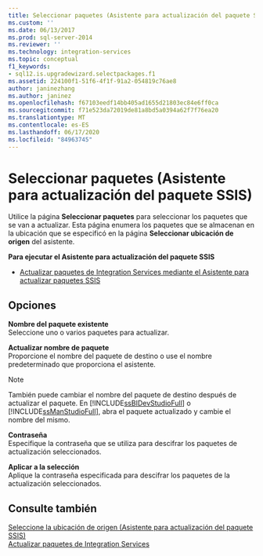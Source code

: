 ```yaml
---
title: Seleccionar paquetes (Asistente para actualización del paquete SSIS) | Microsoft Docs
ms.custom: ''
ms.date: 06/13/2017
ms.prod: sql-server-2014
ms.reviewer: ''
ms.technology: integration-services
ms.topic: conceptual
f1_keywords:
- sql12.is.upgradewizard.selectpackages.f1
ms.assetid: 224100f1-51f6-4f1f-91a2-054819c76ae8
author: janinezhang
ms.author: janinez
ms.openlocfilehash: f67103eedf14bb405ad1655d21803ec84e6ff0ca
ms.sourcegitcommit: f71e523da72019de81a8bd5a0394a62f7f76ea20
ms.translationtype: MT
ms.contentlocale: es-ES
ms.lasthandoff: 06/17/2020
ms.locfileid: "84963745"
---
```

# <a name="select-packages-ssis-package-upgrade-wizard"></a>Seleccionar paquetes (Asistente para actualización del paquete SSIS)
  Utilice la página **Seleccionar paquetes** para seleccionar los paquetes que se van a actualizar. Esta página enumera los paquetes que se almacenan en la ubicación que se especificó en la página **Seleccionar ubicación de origen** del asistente.  
  
 **Para ejecutar el Asistente para actualización del paquete SSIS**  
  
-   [Actualizar paquetes de Integration Services mediante el Asistente para actualizar paquetes SSIS](install-windows/upgrade-integration-services-packages-using-the-ssis-package-upgrade-wizard.md)  
  
## <a name="options"></a>Opciones  
 **Nombre del paquete existente**  
 Seleccione uno o varios paquetes para actualizar.  
  
 **Actualizar nombre de paquete**  
 Proporcione el nombre del paquete de destino o use el nombre predeterminado que proporciona el asistente.  
  
> [!NOTE]  
>  También puede cambiar el nombre del paquete de destino después de actualizar el paquete. En [!INCLUDE[ssBIDevStudioFull](../includes/ssbidevstudiofull-md.md)] o [!INCLUDE[ssManStudioFull](../includes/ssmanstudiofull-md.md)], abra el paquete actualizado y cambie el nombre del mismo.  
  
 **Contraseña**  
 Especifique la contraseña que se utiliza para descifrar los paquetes de actualización seleccionados.  
  
 **Aplicar a la selección**  
 Aplique la contraseña especificada para descifrar los paquetes de la actualización seleccionados.  
  
## <a name="see-also"></a>Consulte también  
 [Seleccione la ubicación de origen &#40;Asistente para actualización del paquete SSIS&#41;](../../2014/integration-services/select-source-location-ssis-package-upgrade-wizard.md)   
 [Actualizar paquetes de Integration Services](install-windows/upgrade-integration-services-packages.md)  
  
  
